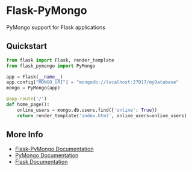 # Flask-PyMongo

PyMongo support for Flask applications

## Quickstart

```python
from flask import Flask, render_template
from flask_pymongo import PyMongo

app = Flask(__name__)
app.config["MONGO_URI"] = "mongodb://localhost:27017/myDatabase"
mongo = PyMongo(app)

@app.route('/')
def home_page():
    online_users = mongo.db.users.find({'online': True})
    return render_template('index.html', online_users=online_users)
```

## More Info

* [Flask-PyMongo Documentation](https://flask-pymongo.readthedocs.org/)
* [PyMongo Documentation](https://pymongo.readthedocs.io/en/stable/)
* [Flask Documentation](https://flask.pocoo.org/docs/)
